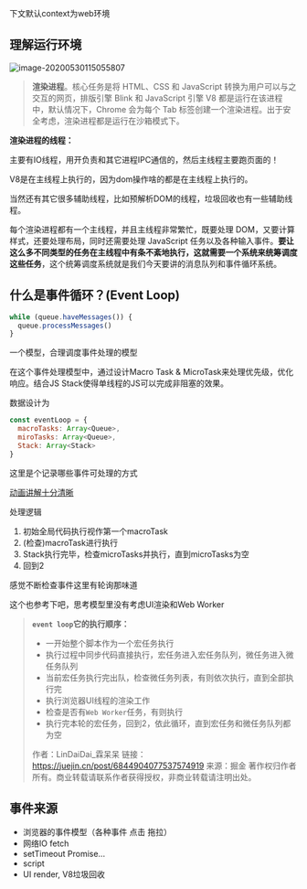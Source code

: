 下文默认context为web环境



## 理解运行环境

![image-20200530115055807](http://picbed.sedationh.cn/image-20200530115055807.png)

> **渲染进程**。核心任务是将 HTML、CSS 和 JavaScript 转换为用户可以与之交互的网页，排版引擎 Blink 和 JavaScript 引擎 V8 都是运行在该进程中，默认情况下，Chrome 会为每个 Tab 标签创建一个渲染进程。出于安全考虑，渲染进程都是运行在沙箱模式下。

**渲染进程的线程：**

主要有IO线程，用开负责和其它进程IPC通信的，然后主线程主要跑页面的！

V8是在主线程上执行的，因为dom操作啥的都是在主线程上执行的。

当然还有其它很多辅助线程，比如预解析DOM的线程，垃圾回收也有一些辅助线程。



每个渲染进程都有一个主线程，并且主线程非常繁忙，既要处理 DOM，又要计算样式，还要处理布局，同时还需要处理 JavaScript 任务以及各种输入事件。**要让这么多不同类型的任务在主线程中有条不紊地执行，这就需要一个系统来统筹调度这些任务**，这个统筹调度系统就是我们今天要讲的消息队列和事件循环系统。



## 什么是事件循环？(Event Loop)

```js
while (queue.haveMessages()) {
  queue.processMessages()
}
```

一个模型，合理调度事件处理的模型



在这个事件处理模型中，通过设计Macro Task & MicroTask来处理优先级，优化响应。结合JS Stack使得单线程的JS可以完成非阻塞的效果。



数据设计为

```js
const eventLoop = {
  macroTasks: Array<Queue>,
  miroTasks: Array<Queue>,
  Stack: Array<Stack>
}
```

这里是个记录哪些事件可处理的方式



[动画讲解十分清晰](https://jakearchibald.com/2015/tasks-microtasks-queues-and-schedules/#level-1-bossfight)

处理逻辑

1. 初始全局代码执行视作第一个macroTask
2. (检查)macroTask进行执行
3. Stack执行完毕，检查microTasks并执行，直到microTasks为空
4. 回到2

感觉不断检查事件这里有轮询那味道



这个也参考下吧，思考模型里没有考虑UI渲染和Web Worker

> **`event loop`它的执行顺序：**
>
> - 一开始整个脚本作为一个宏任务执行
> - 执行过程中同步代码直接执行，宏任务进入宏任务队列，微任务进入微任务队列
> - 当前宏任务执行完出队，检查微任务列表，有则依次执行，直到全部执行完
> - 执行浏览器UI线程的渲染工作
> - 检查是否有`Web Worker`任务，有则执行
> - 执行完本轮的宏任务，回到2，依此循环，直到宏任务和微任务队列都为空
>
>
> 作者：LinDaiDai_霖呆呆
> 链接：https://juejin.cn/post/6844904077537574919
> 来源：掘金
> 著作权归作者所有。商业转载请联系作者获得授权，非商业转载请注明出处。



## 事件来源

- 浏览器的事件模型（各种事件 点击 拖拉）
- 网络IO fetch
- setTimeout Promise...
- script
- UI render, V8垃圾回收

